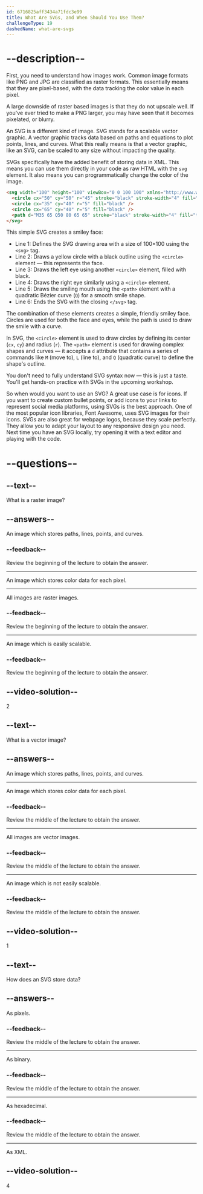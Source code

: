 ```yaml
---
id: 6716825aff3434a71fdc3e99
title: What Are SVGs, and When Should You Use Them?
challengeType: 19
dashedName: what-are-svgs
---
```


# --description--

First, you need to understand how images work. Common image formats like PNG and JPG are classified as raster formats. This essentially means that they are pixel-based, with the data tracking the color value in each pixel.

A large downside of raster based images is that they do not upscale well. If you've ever tried to make a PNG larger, you may have seen that it becomes pixelated, or blurry.

An SVG is a different kind of image. SVG stands for a scalable vector graphic. A vector graphic tracks data based on paths and equations to plot points, lines, and curves. What this really means is that a vector graphic, like an SVG, can be scaled to any size without impacting the quality.

SVGs specifically have the added benefit of storing data in XML. This means you can use them directly in your code as raw HTML with the `svg` element. It also means you can programmatically change the color of the image.

```html
<svg width="100" height="100" viewBox="0 0 100 100" xmlns="http://www.w3.org/2000/svg">
  <circle cx="50" cy="50" r="45" stroke="black" stroke-width="4" fill="yellow" />
  <circle cx="35" cy="40" r="5" fill="black" />
  <circle cx="65" cy="40" r="5" fill="black" />
  <path d="M35 65 Q50 80 65 65" stroke="black" stroke-width="4" fill="transparent" />
</svg>
```

This simple SVG creates a smiley face:

- Line 1: Defines the SVG drawing area with a size of 100×100 using the `<svg>` tag.
- Line 2: Draws a yellow circle with a black outline using the `<circle>` element — this represents the face.
- Line 3: Draws the left eye using another `<circle>` element, filled with black.
- Line 4: Draws the right eye similarly using a `<circle>` element.
- Line 5: Draws the smiling mouth using the `<path>` element with a quadratic Bézier curve (`Q`) for a smooth smile shape.
- Line 6: Ends the SVG with the closing `</svg>` tag.

The combination of these elements creates a simple, friendly smiley face. Circles are used for both the face and eyes, while the path is used to draw the smile with a curve.

In SVG, the `<circle>` element is used to draw circles by defining its center (`cx`, `cy`) and radius (`r`). The `<path>` element is used for drawing complex shapes and curves — it accepts a `d` attribute that contains a series of commands like `M` (move to), `L` (line to), and `Q` (quadratic curve) to define the shape's outline.

You don't need to fully understand SVG syntax now — this is just a taste. You'll get hands-on practice with SVGs in the upcoming workshop.

So when would you want to use an SVG? A great use case is for icons. If you want to create custom bullet points, or add icons to your links to represent social media platforms, using SVGs is the best approach. One of the most popular icon libraries, Font Awesome, uses SVG images for their icons. SVGs are also great for webpage logos, because they scale perfectly. They allow you to adapt your layout to any responsive design you need. Next time you have an SVG locally, try opening it with a text editor and playing with the code.

# --questions--

## --text--

What is a raster image?

## --answers--

An image which stores paths, lines, points, and curves.

### --feedback--

Review the beginning of the lecture to obtain the answer.

---

An image which stores color data for each pixel.

---

All images are raster images.

### --feedback--

Review the beginning of the lecture to obtain the answer.

---

An image which is easily scalable.

### --feedback--

Review the beginning of the lecture to obtain the answer.

## --video-solution--

2

## --text--

What is a vector image?

## --answers--

An image which stores paths, lines, points, and curves.

---

An image which stores color data for each pixel.

### --feedback--

Review the middle of the lecture to obtain the answer.

---

All images are vector images.

### --feedback--

Review the middle of the lecture to obtain the answer.

---

An image which is not easily scalable.

### --feedback--

Review the middle of the lecture to obtain the answer.

## --video-solution--

1

## --text--

How does an SVG store data?

## --answers--

As pixels.

### --feedback--

Review the middle of the lecture to obtain the answer.

---

As binary.

### --feedback--

Review the middle of the lecture to obtain the answer.

---

As hexadecimal.

### --feedback--

Review the middle of the lecture to obtain the answer.

---

As XML.

## --video-solution--

4
